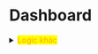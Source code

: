 # Dashboard

<details>

<summary><mark style="color:orange;">Logic khác</mark></summary>

<mark style="color:blue;">Khi quét QR code:</mark>&#x20;

* Url:  /mhome?QRCode=695ecdc6-d31b-4609-b3f4-eb92d0082d1a
* Logic:&#x20;
  * Sau khi quét thì sẽ mở trang home với url như trên
  * Gọi api MyDashboard
  * Kiểm tra field: Config/EntityScreen = "BillDetail" -> Chuyển tới trang detail

</details>
